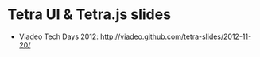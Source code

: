 Tetra UI & Tetra.js slides
==========================

- Viadeo Tech Days 2012: <http://viadeo.github.com/tetra-slides/2012-11-20/>